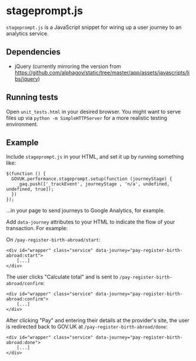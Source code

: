 # stageprompt.js

`stageprompt.js` is a JavaScript snippet for wiring up a user journey to an
analytics service.

## Dependencies

- jQuery (currently mirroring the version from https://github.com/alphagov/static/tree/master/app/assets/javascripts/libs/jquery)

## Running tests

Open `unit_tests.html` in your desired browser. You might want to serve files
up via `python -m SimpleHTTPServer` for a more realistic testing environment.

## Example

Include `stageprompt.js` in your HTML, and set it up by running something like:

    $(function () {
      GOVUK.performance.stageprompt.setup(function (journeyStage) {
        _gaq.push(['_trackEvent', journeyStage , 'n/a', undefined, undefined, true]);
      })
    });

...in your page to send journeys to Google Analytics, for example.

Add `data-journey` attributes to your HTML to indicate the flow of your
transaction. For example:

On `/pay-register-birth-abroad/start`:

    <div id="wrapper" class="service" data-journey="pay-register-birth-abroad:start">
        [...]
    </div>

The user clicks "Calculate total" and is sent to `/pay-register-birth-abroad/confirm`:

    <div id="wrapper" class="service" data-journey="pay-register-birth-abroad:confirm">
        [...]
    </div>

After clicking "Pay" and entering their details at the provider's site, the
user is redirected back to GOV.UK at `/pay-register-birth-abroad/done`:

    <div id="wrapper" class="service" data-journey="pay-register-birth-abroad:done">
        [...]
    </div>
